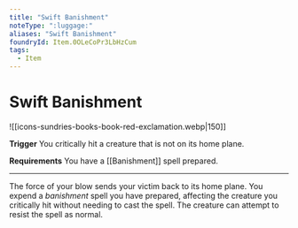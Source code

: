 ```yaml
---
title: "Swift Banishment"
noteType: ":luggage:"
aliases: "Swift Banishment"
foundryId: Item.0OLeCoPr3LbHzCum
tags:
  - Item
---
```


# Swift Banishment
![[icons-sundries-books-book-red-exclamation.webp|150]]

**Trigger** You critically hit a creature that is not on its home plane.

**Requirements** You have a [[Banishment]] spell prepared.

* * *

The force of your blow sends your victim back to its home plane. You expend a _banishment_ spell you have prepared, affecting the creature you critically hit without needing to cast the spell. The creature can attempt to resist the spell as normal.
